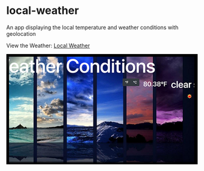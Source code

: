 # local-weather
An app displaying the local temperature and weather conditions with geolocation


View the Weather: [Local Weather](https://danieljobe.oucreate.com/local-weather)

![Local Weather](https://github.com/danieljobe/local-weather/blob/master/local-weather-thumbnail.png)
